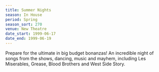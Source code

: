 ```yaml
---
title: Summer Nights
season: In House
period: Spring
season_sort: 270
venue: New Theatre
date_start: 1999-06-17
date_end: 1999-06-19
---
```


Prepare for the ultimate in big budget bonanzas!  An incredible night of songs from the shows, dancing, music and mayhem, including Les Miserables, Grease, Blood Brothers and West Side Story.
